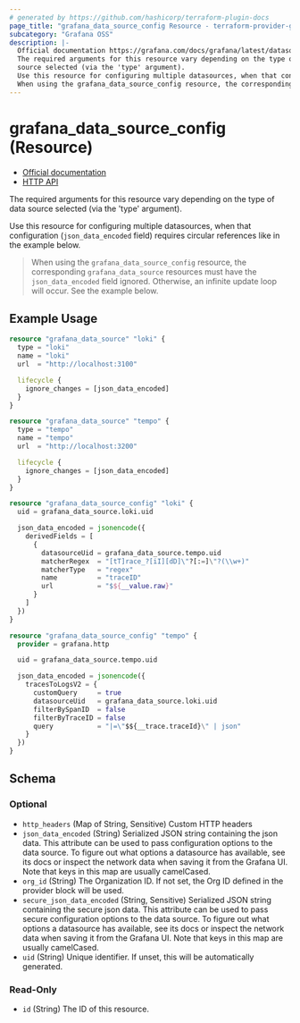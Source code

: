 ```yaml
---
# generated by https://github.com/hashicorp/terraform-plugin-docs
page_title: "grafana_data_source_config Resource - terraform-provider-grafana"
subcategory: "Grafana OSS"
description: |-
  Official documentation https://grafana.com/docs/grafana/latest/datasources/HTTP API https://grafana.com/docs/grafana/latest/developers/http_api/data_source/
  The required arguments for this resource vary depending on the type of data
  source selected (via the 'type' argument).
  Use this resource for configuring multiple datasources, when that configuration (json_data_encoded field) requires circular references like in the example below.
  When using the grafana_data_source_config resource, the corresponding grafana_data_source resources must have the json_data_encoded field ignored. Otherwise, an infinite update loop will occur. See the example below.
---
```


# grafana_data_source_config (Resource)

* [Official documentation](https://grafana.com/docs/grafana/latest/datasources/)
* [HTTP API](https://grafana.com/docs/grafana/latest/developers/http_api/data_source/)

The required arguments for this resource vary depending on the type of data
source selected (via the 'type' argument).

Use this resource for configuring multiple datasources, when that configuration (`json_data_encoded` field) requires circular references like in the example below.

> When using the `grafana_data_source_config` resource, the corresponding `grafana_data_source` resources must have the `json_data_encoded` field ignored. Otherwise, an infinite update loop will occur. See the example below.

## Example Usage

```terraform
resource "grafana_data_source" "loki" {
  type = "loki"
  name = "loki"
  url  = "http://localhost:3100"

  lifecycle {
    ignore_changes = [json_data_encoded]
  }
}

resource "grafana_data_source" "tempo" {
  type = "tempo"
  name = "tempo"
  url  = "http://localhost:3200"

  lifecycle {
    ignore_changes = [json_data_encoded]
  }
}

resource "grafana_data_source_config" "loki" {
  uid = grafana_data_source.loki.uid

  json_data_encoded = jsonencode({
    derivedFields = [
      {
        datasourceUid = grafana_data_source.tempo.uid
        matcherRegex  = "[tT]race_?[iI][dD]\"?[:=]\"?(\\w+)"
        matcherType   = "regex"
        name          = "traceID"
        url           = "$${__value.raw}"
      }
    ]
  })
}

resource "grafana_data_source_config" "tempo" {
  provider = grafana.http

  uid = grafana_data_source.tempo.uid

  json_data_encoded = jsonencode({
    tracesToLogsV2 = {
      customQuery     = true
      datasourceUid   = grafana_data_source.loki.uid
      filterBySpanID  = false
      filterByTraceID = false
      query           = "|=\"$${__trace.traceId}\" | json"
    }
  })
}
```

<!-- schema generated by tfplugindocs -->
## Schema

### Optional

- `http_headers` (Map of String, Sensitive) Custom HTTP headers
- `json_data_encoded` (String) Serialized JSON string containing the json data. This attribute can be used to pass configuration options to the data source. To figure out what options a datasource has available, see its docs or inspect the network data when saving it from the Grafana UI. Note that keys in this map are usually camelCased.
- `org_id` (String) The Organization ID. If not set, the Org ID defined in the provider block will be used.
- `secure_json_data_encoded` (String, Sensitive) Serialized JSON string containing the secure json data. This attribute can be used to pass secure configuration options to the data source. To figure out what options a datasource has available, see its docs or inspect the network data when saving it from the Grafana UI. Note that keys in this map are usually camelCased.
- `uid` (String) Unique identifier. If unset, this will be automatically generated.

### Read-Only

- `id` (String) The ID of this resource.
